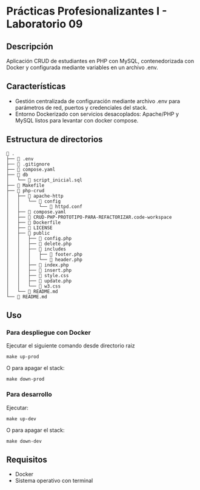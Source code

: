 # Prácticas Profesionalizantes I - Laboratorio 09

## Descripción

Aplicación CRUD de estudiantes en PHP con MySQL, contenedorizada con Docker y configurada mediante variables en un archivo .env.

## Características

- Gestión centralizada de configuración mediante archivo .env para parámetros de red, puertos y credenciales del stack.
- Entorno Dockerizado con servicios desacoplados: Apache/PHP y MySQL listos para levantar con docker compose.

## Estructura de directorios

```shell
 .
├──  .env
├──  .gitignore
├──  compose.yaml
├──  db
│   └──  script_inicial.sql
├──  Makefile
├──  php-crud
│   ├──  apache-http
│   │   └──  config
│   │       └──  httpd.conf
│   ├──  compose.yaml
│   ├──  CRUD-PHP-PROTOTIPO-PARA-REFACTORIZAR.code-workspace
│   ├──  Dockerfile
│   ├──  LICENSE
│   ├──  public
│   │   ├──  config.php
│   │   ├──  delete.php
│   │   ├──  includes
│   │   │   ├──  footer.php
│   │   │   └──  header.php
│   │   ├──  index.php
│   │   ├──  insert.php
│   │   ├──  style.css
│   │   ├──  update.php
│   │   └──  w3.css
│   └──  README.md
└──  README.md
```

## Uso

### Para despliegue con Docker

Ejecutar el siguiente comando desde directorio raiz

```shell
make up-prod
```

O para apagar el stack:

```shell
make down-prod
```

### Para desarrollo

Ejecutar:

```shell
make up-dev
```

O para apagar el stack:

```shell
make down-dev
```

## Requisitos

- Docker
- Sistema operativo con terminal
